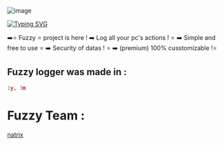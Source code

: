 ![image](https://user-images.githubusercontent.com/88579983/148086091-d0050d4c-2dc6-4729-bafd-aa7e183a96d9.png)

 [![Typing SVG](https://readme-typing-svg.herokuapp.com?color=00d6f7&lines=Fuzzy+Project)](https://git.io/typing-svg)

➡️⭐ Fuzzy ⭐ project is here ! 
➡️ Log all your pc's actions ! ⭐
➡️ Simple and free to use ⭐
➡️ Security of datas ! ⭐
➡️ (premium) 100% cusstomizable !⭐


## Fuzzy logger was made in :
```PYTHON
1y, 3m
```

# Fuzzy Team :
[natrix](https://github.com/natrixdev)

